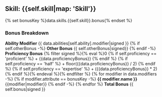 ## Skill: {{self.skill|map: 'Skill'}}
{% set bonusKey %}data.skills.{{self.skill}}.bonus{% endset %}

### Bonus Breakdown

**Ability Modifier** {{ data.abilities[self.ability].modifier|signed }}
{% if self.otherBonus -%}
**Other Bonus** {{ self.otherBonus|signed}}
{% endif -%}
**Proficiency Bonus** {% filter signed %}{% eval %}0 {% if self.proficiency == 'proficient' %} + {{data.proficiencyBonus}} {% endif %} {% if self.proficiency == 'half' %} + floor({{data.proficiencyBonus}} / 2) {% endif %} {% if self.proficiency == 'expertise' %} + ({{data.proficiencyBonus}} * 2) {% endif %}{% endeval %}{% endfilter %}
{% for modifier in data.modifiers -%}
{% if modifier.attribute == bonusKey -%}
**{{ modifier.name }}** {{modifier|modifier}}
{% endif -%}
{% endfor %}
**Total Bonus** {{ self.bonus|signed }}



